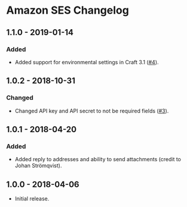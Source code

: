 # Amazon SES Changelog

## 1.1.0 - 2019-01-14
### Added
- Added support for environmental settings in Craft 3.1 ([#4](https://github.com/putyourlightson/craft-amazon-ses/issues/4)).

## 1.0.2 - 2018-10-31
### Changed
- Changed API key and API secret to not be required fields ([#3](https://github.com/putyourlightson/craft-amazon-ses/issues/3)).

## 1.0.1 - 2018-04-20
### Added
- Added reply to addresses and ability to send attachments (credit to Johan Strömqvist).

## 1.0.0 - 2018-04-06
- Initial release.
